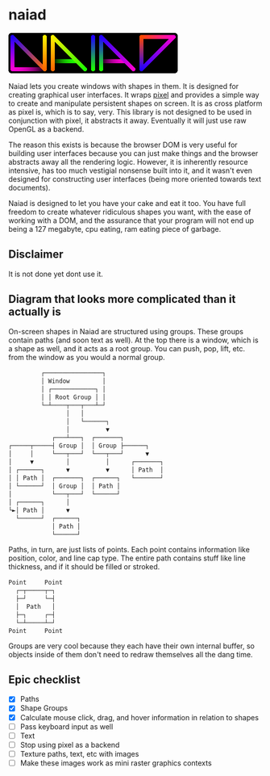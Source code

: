 # naiad

![Naiad logo](assets/logo.png)

Naiad lets you create windows with shapes in them. It is designed for creating
graphical user interfaces. It wraps [pixel](https://github.com/faiface/pixel)
and provides a simple way to create and manipulate persistent shapes on screen.
It is as cross platform as pixel is, which is to say, very. This library is not
designed to be used in conjunction with pixel, it abstracts it away. Eventually
it will just use raw OpenGL as a backend.

The reason this exists is because the browser DOM is very useful for building
user interfaces because you can just make things and the browser abstracts away
all the rendering logic. However, it is inherently resource intensive, has too
much vestigial nonsense built into it, and it wasn't even designed for
constructing user interfaces (being more oriented towards text documents).

Naiad is designed to let you have your cake and eat it too. You have full
freedom to create whatever ridiculous shapes you want, with the ease of working
with a DOM, and the assurance that your program will not end up being a 127
megabyte, cpu eating, ram eating piece of garbage.

## Disclaimer

It is not done yet dont use it.

## Diagram that looks more complicated than it actually is

On-screen shapes in Naiad are structured using groups. These groups contain
paths (and soon text as well). At the top there is a window, which is a shape
as well, and it acts as a root group. You can push, pop, lift, etc. from the
window as you would a normal group.

```
         ┌────────────────┐
         │ Window         │
         │ ┌────────────┐ │
         │ │ Root Group │ │
         └─┴────┬───┬───┴─┘
                │   │
                │   └──────┐
                │          ▼
            ┌───┴───┐  ┌───────┐
┌─────┬─────┤ Group │  │ Group ├──────┐
│     │     └───┬───┘  └───┬───┘      ▼
│     ▼         │          │      ┌───────┐
│ ┌──────┐      ▼          ▼      │ Path  │
│ │ Path │  ┌───────┐  ┌──────┐   └───────┘
│ └──────┘  │ Group │  │ Path │
│           └───┬───┘  └──────┘
│ ┌──────┐      │
└►│ Path │      ▼
  └──────┘  ┌──────┐
            │ Path │
            └──────┘
```

Paths, in turn, are just lists of points. Each point contains information like
position, color, and line cap type. The entire path contains stuff like line
thickness, and if it should be filled or stroked.

```
Point     Point
  ┌─┬─────┬─┐
  ├─┘     └─┤
  │  Path   │
  ├─┐     ┌─┤
  └─┴─────┴─┘
Point     Point
```

Groups are very cool because they each have their own internal buffer, so
objects inside of them don't need to redraw themselves all the dang time.


## Epic checklist

- [X] Paths
- [X] Shape Groups
- [X] Calculate mouse click, drag, and hover information in relation to shapes
- [ ] Pass keyboard input as well
- [ ] Text
- [ ] Stop using pixel as a backend
- [ ] Texture paths, text, etc with images
- [ ] Make these images work as mini raster graphics contexts
